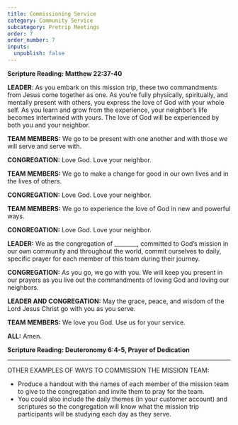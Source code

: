 ```yaml
---
title: Commissioning Service
category: Community Service
subcategory: Pretrip Meetings
order: 7
order_number: 7
inputs:
  unpublish: false
---
```

**Scripture Reading: Matthew 22:37-40**&nbsp;

**LEADER**: As you embark on this mission trip, these two commandments from Jesus come together as one. As you’re fully physically, spiritually, and mentally present with others, you express the love of God with your whole self. As you learn and grow from the experience, your neighbor’s life becomes intertwined with yours. The love of God will be experienced by both you and your neighbor.&nbsp;

**TEAM MEMBERS:** We go to be present with one another and with those we will serve and serve with.&nbsp;

**CONGREGATION:** Love God. Love your neighbor.&nbsp;

**TEAM MEMBERS:** We go to make a change for good in our own lives and in the lives of others.&nbsp;

**CONGREGATION:** Love God. Love your neighbor.&nbsp;

**TEAM MEMBERS:** We go to experience the love of God in new and powerful ways.&nbsp;

**CONGREGATION:** Love God. Love your neighbor.&nbsp;

**LEADER:** We as the congregation of \_\_\_\_\_\_\_\_, committed to God’s mission in our own community and throughout the world, commit ourselves to daily, specific prayer for each member of this team during their journey.&nbsp;

**CONGREGATION:** As you go, we go with you. We will keep you present in our prayers as you live out the commandments of loving God and loving our neighbors.&nbsp;

**LEADER AND CONGREGATION:** May the grace, peace, and wisdom of the Lord Jesus Christ go with you as you serve.&nbsp;

**TEAM MEMBERS:** We love you God. Use us for your service.&nbsp;

**ALL:** Amen.&nbsp;

**Scripture Reading: Deuteronomy 6:4-5, Prayer of Dedication**&nbsp;

---

OTHER EXAMPLES OF WAYS TO COMMISSION THE MISSION TEAM:

* Produce a handout with the names of each member of the mission team to give to the congregation and invite them to pray for the team.
* You could also include the daily themes (in your customer account) and scriptures so the congregation will know what the mission trip participants will be studying each day as they serve.